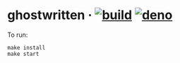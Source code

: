 # ghostwritten &middot; [![build](https://github.com/aegooby/ghostwritten/actions/workflows/deno.yml/badge.svg)](https://github.com/aegooby/ghostwritten/actions/workflows/deno.yml) [![deno](https://img.shields.io/badge/deno-v1.8.0-brightgreen?logo=deno)](https://deno.land/posts/v1.8)
To run:

    make install
    make start
